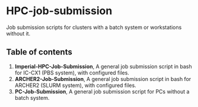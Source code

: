# HPC-job-submission

Job submission scripts for clusters with a batch system or workstations without it. 

## Table of contents

1. **Imperial-HPC-Job-Submission**, A general job submission script in bash for IC-CX1 (PBS system), with configured files.  
2. **ARCHER2-Job-Submission**, A general job submission script in bash for ARCHER2 (SLURM system), with configured files.  
3. **PC-Job-Submission**, A general job submission script for PCs without a batch system.  

